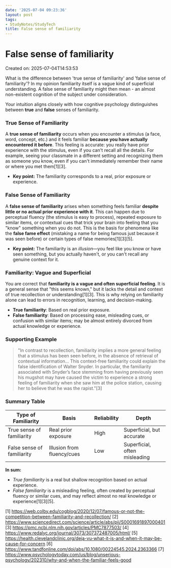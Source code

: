 ```yaml
---
date: '2025-07-04 09:23:36'
layout: post
tags:
- StudyNotes/StudyTech
title: False sense of familiarity
---
```


# False sense of familiarity
Created on: 2025-07-04T14:53:53

What is the difference between 'true sense of familiarity' and 'false sense of familiarity'? In my opinion familiarity itself is a vague kind of superficial understanding. A false sense of familiarity might then mean - an almost non-existent cognition of the subject under consideration.

Your intuition aligns closely with how cognitive psychology distinguishes between **true** and **false** senses of familiarity.

### True Sense of Familiarity

A **true sense of familiarity** occurs when you encounter a stimulus (a face, word, concept, etc.) and it feels familiar **because you have actually encountered it before**. This feeling is accurate: you really have prior experience with the stimulus, even if you can't recall all the details. For example, seeing your classmate in a different setting and recognizing them as someone you know, even if you can't immediately remember their name or where you met them[1][3].

- **Key point:** The familiarity corresponds to a real, prior exposure or experience.

### False Sense of Familiarity

A **false sense of familiarity** arises when something feels familiar **despite little or no actual prior experience with it**. This can happen due to perceptual fluency (the stimulus is easy to process), repeated exposure to similar items, or contextual cues that trick your brain into feeling that you "know" something when you do not. This is the basis for phenomena like the **false fame effect** (mistaking a name for being famous just because it was seen before) or certain types of false memories[1][3][5].

- **Key point:** The familiarity is an *illusion*—you feel like you know or have seen something, but you actually haven't, or you can't recall any genuine context for it.

### Familiarity: Vague and Superficial

You are correct that **familiarity is a vague and often superficial feeling**. It is a general sense that "this seems known," but it lacks the detail and context of true recollection or understanding[1][3]. This is why relying on familiarity alone can lead to errors in recognition, learning, and decision-making.

- **True familiarity**: Based on real prior exposure.
- **False familiarity**: Based on processing ease, misleading cues, or confusion with similar items; may be almost entirely divorced from actual knowledge or experience.

### Supporting Example

> "In contrast to recollection, familiarity implies a more general feeling that a stimulus has been seen before, in the absence of retrieval of contextual information... This context-free familiarity could explain the false identification of Walter Snyder. In particular, the familiarity associated with Snyder’s face stemming from having previously seen his mugshot may have caused the victim to experience a strong feeling of familiarity when she saw him at the police station, causing her to believe that he was the rapist."[3]

### Summary Table

| Type of Familiarity     | Basis                       | Reliability | Depth         |
|------------------------|-----------------------------|-------------|---------------|
| True sense of familiarity  | Real prior exposure           | High        | Superficial, but accurate |
| False sense of familiarity | Illusion from fluency/cues    | Low         | Superficial, often misleading |

**In sum:**  
- *True familiarity* is a real but shallow recognition based on actual experience.  
- *False familiarity* is a misleading feeling, often created by perceptual fluency or similar cues, and may reflect almost no real knowledge or experience[1][3][5].

[1] https://web.colby.edu/cogblog/2020/12/07/famous-or-not-the-competition-between-familiarity-and-recollection/
[2] https://www.sciencedirect.com/science/article/abs/pii/S0001691897000401
[3] https://pmc.ncbi.nlm.nih.gov/articles/PMC7877503/
[4] https://www.redalyc.org/journal/3073/307372487005/html/
[5] https://health.clevelandclinic.org/deja-vu-what-it-is-and-when-it-may-be-cause-for-concern
[6] https://www.tandfonline.com/doi/abs/10.1080/00224545.2024.2363366
[7] https://www.psychologytoday.com/us/blog/unserious-psychology/202310/why-and-when-the-familiar-feels-good